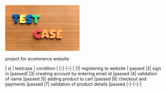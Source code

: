 <img src="https://github.com/Chetu1993/file/blob/main/test.jpg" alt="MLBC">

project for ecommerce website 

| sl | testcase | condition |
|-|-|-|-|
|1| registering to website | passed
|2| sign in |passed|
|3| creating account by entering email id |passed
|4| validation of name |passed
|5| adding product to cart |passed
|6| checkout and payments |passed
|7| validation of product details |passed
|-|-|-|-|

